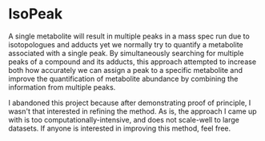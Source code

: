 # IsoPeak

A single metabolite will result in multiple peaks in a mass spec run due to isotopologues and adducts yet we normally try to quantify a metabolite associated with a single peak.  By simultaneously searching for multiple peaks of a compound and its adducts, this approach attempted to increase both how accurately we can assign a peak to a specific metabolite and improve the quantification of metabolite abundance by combining the information from multiple peaks.

I abandoned this project because after demonstrating proof of principle, I wasn't that interested in refining the method.  As is, the  approach I came up with is too computationally-intensive, and does not scale-well to large datasets. If anyone is interested in improving this method, feel free.
